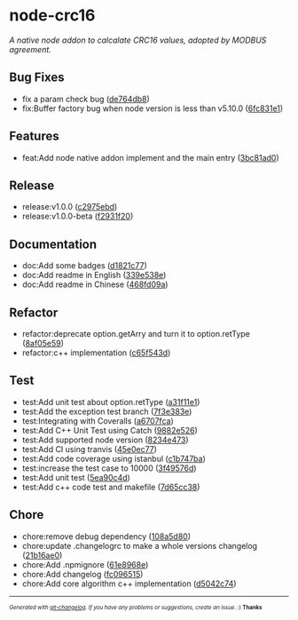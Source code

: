 # node-crc16

_A native node addon to calcalate CRC16 values, adopted by MODBUS agreement._



## Bug Fixes
  - fix a param check bug
  ([de764db8](https://github.com/imnemo/crc16/commit/de764db8e5ae9e250a10006e4a0fd7f97440c33a))
  - fix:Buffer factory bug when node version is less than v5.10.0
  ([6fc831e1](https://github.com/imnemo/crc16/commit/6fc831e1841ee8045085853cc8c3c07f1a20d9e0))




## Features
  - feat:Add node native addon implement and the main entry
  ([3bc81ad0](https://github.com/imnemo/crc16/commit/3bc81ad0a2720130d7b4523e57d8cada46959a61))




## Release
  - release:v1.0.0
  ([c2975ebd](https://github.com/imnemo/crc16/commit/c2975ebdc7953bb67493e4ff23b4031c3f6e9246))
  - release:v1.0.0-beta
  ([f2931f20](https://github.com/imnemo/crc16/commit/f2931f2091d224de117437786a8559cbee4ea3d6))




## Documentation
  - doc:Add some badges
  ([d1821c77](https://github.com/imnemo/crc16/commit/d1821c77a7f986446ad2b2fb79b806cd446bde7c))
  - doc:Add readme in English
  ([339e538e](https://github.com/imnemo/crc16/commit/339e538ee189b6a944ade0dde40d21ee226a79b8))
  - doc:Add readme in Chinese
  ([468fd09a](https://github.com/imnemo/crc16/commit/468fd09ab2c6e23594387b462d7e451df951b978))




## Refactor
  - refactor:deprecate option.getArry and turn it to option.retType
  ([8af05e59](https://github.com/imnemo/crc16/commit/8af05e59a13a5b070cd80a70eb21de7a19ba74cf))
  - refactor:c++ implementation
  ([c65f543d](https://github.com/imnemo/crc16/commit/c65f543da1997c923e4001ea231fbdf47ccb17c1))




## Test
  - test:Add unit test about option.retType
  ([a31f11e1](https://github.com/imnemo/crc16/commit/a31f11e166ac030d86a19f8624c6d4ee20efd0d0))
  - test:Add the exception test branch
  ([7f3e383e](https://github.com/imnemo/crc16/commit/7f3e383ec820cdd03cb78985ad69e877a0c14050))
  - test:Integrating with Coveralls
  ([a6707fca](https://github.com/imnemo/crc16/commit/a6707fca4b657ffa947d5d10c0dc8f8560575c94))
  - test:Add C++ Unit Test using Catch
  ([9882e526](https://github.com/imnemo/crc16/commit/9882e526ff9149dff486257d936977828e078d6a))
  - test:Add supported node version
  ([8234e473](https://github.com/imnemo/crc16/commit/8234e473335a1a9ec723dbed2dea33110e0abd32))
  - test:Add CI using tranvis
  ([45e0ec77](https://github.com/imnemo/crc16/commit/45e0ec7713ffd671a24daff3b4c7f1d70746c0d2))
  - test:Add code coverage using istanbul
  ([c1b747ba](https://github.com/imnemo/crc16/commit/c1b747ba1cd424ced7157a72e0417d9fb2d732a1))
  - test:increase the test case to 10000
  ([3f49576d](https://github.com/imnemo/crc16/commit/3f49576d777f56792671f8dea811762957bd9f1c))
  - test:Add unit test
  ([5ea90c4d](https://github.com/imnemo/crc16/commit/5ea90c4d1677408561a5a661f4fcf9584ebc395f))
  - test:Add c++ code test and makefile
  ([7d65cc38](https://github.com/imnemo/crc16/commit/7d65cc38cee8cffb7652d4e61bab68510df264ec))




## Chore
  - chore:remove debug dependency
  ([108a5d80](https://github.com/imnemo/crc16/commit/108a5d8022e68a0cae678219c2d43c512eae44d4))
  - chore:update .changelogrc to make a whole versions changelog
  ([21b16ae0](https://github.com/imnemo/crc16/commit/21b16ae0fafe3d5a8371c581d5ee1d7692b8818e))
  - chore:Add .npmignore
  ([61e8968e](https://github.com/imnemo/crc16/commit/61e8968e40e9fa460e16ae8f502e5bc92facbc77))
  - chore:Add changelog
  ([fc096515](https://github.com/imnemo/crc16/commit/fc0965155ae4724e5fc43cd595798a401a43b2f8))
  - chore:Add core algorithm c++ implementation
  ([d5042c74](https://github.com/imnemo/crc16/commit/d5042c7470cff63567525e4c108d20cf044bb21a))





---
<sub><sup>*Generated with [git-changelog](https://github.com/rafinskipg/git-changelog). If you have any problems or suggestions, create an issue.* :) **Thanks** </sub></sup>

